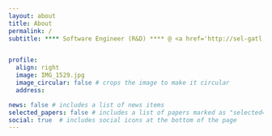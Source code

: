 ```yaml
---
layout: about
title: About
permalink: /
subtitle: **** Software Engineer (R&D) **** @ <a href='http://sel-gatl.com/'>Sincos ATL</a> · **** Previously **** Junior Software Engineer @ <a href='https://www.spectrum-bd.com/'>Spectrum ECL</a>


profile:
  align: right
  image: IMG_1529.jpg
  image_circular: false # crops the image to make it circular
  address:

news: false # includes a list of news items
selected_papers: false # includes a list of papers marked as "selected={true}"
social: true  # includes social icons at the bottom of the page
---
```


<!-- Write your biography here. Tell the world about yourself. Link to your favorite [subreddit](http://reddit.com). You can put a picture in, too. The code is already in, just name your picture `prof_pic.jpg` and put it in the `img/` folder.

Put your address / P.O. box / other info right below your picture. You can also disable any these elements by editing `profile` property of the YAML header of your `_pages/about.md`. Edit `_bibliography/papers.bib` and Jekyll will render your [publications page](/al-folio/publications/) automatically.

Link to your social media connections, too. This theme is set up to use [Font Awesome icons](http://fortawesome.github.io/Font-Awesome/) and [Academicons](https://jpswalsh.github.io/academicons/), like the ones below. Add your Facebook, Twitter, LinkedIn, Google Scholar, or just disable all of them. -->
